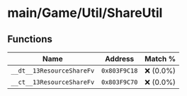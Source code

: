 # main/Game/Util/ShareUtil

## Functions

| Name | Address | Match % |
|------|---------|---------|
| `__dt__13ResourceShareFv` | `0x803F9C18` | :x: (0.0%) |
| `__ct__13ResourceShareFv` | `0x803F9C70` | :x: (0.0%) |